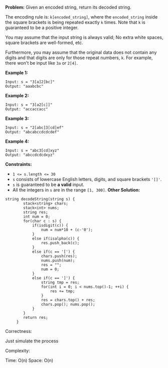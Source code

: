 **Problem:**
Given an encoded string, return its decoded string.

The encoding rule is: `k[encoded_string]`, where the `encoded_string` inside the square brackets is being repeated exactly `k` times. Note that `k` is guaranteed to be a positive integer.

You may assume that the input string is always valid; No extra white spaces, square brackets are well-formed, etc.

Furthermore, you may assume that the original data does not contain any digits and that digits are only for those repeat numbers, `k`. For example, there won't be input like `3a` or `2[4]`.

 

**Example 1:**

```
Input: s = "3[a]2[bc]"
Output: "aaabcbc"
```

**Example 2:**

```
Input: s = "3[a2[c]]"
Output: "accaccacc"
```

**Example 3:**

```
Input: s = "2[abc]3[cd]ef"
Output: "abcabccdcdcdef"
```

**Example 4:**

```
Input: s = "abc3[cd]xyz"
Output: "abccdcdcdxyz"
```

 

**Constraints:**

- `1 <= s.length <= 30`
- `s` consists of lowercase English letters, digits, and square brackets `'[]'`.
- `s` is guaranteed to be **a valid** input.
- All the integers in `s` are in the range `[1, 300]`.
**Other Solution:**
```
string decodeString(string s) {
        stack<string> chars;
        stack<int> nums;
        string res;
        int num = 0;
        for(char c : s) {
            if(isdigit(c)) {
                num = num*10 + (c-'0');                              
            }
            else if(isalpha(c)) {
                res.push_back(c);                
            }
            else if(c == '[') {
                chars.push(res);
                nums.push(num);
                res = "";
                num = 0;
            }
            else if(c == ']') {
                string tmp = res;
                for(int i = 0; i < nums.top()-1; ++i) {
                    res += tmp;
                }
                res = chars.top() + res;
                chars.pop(); nums.pop();
            }
        }
        return res;
     }
```
Correctness:

Just simulate the process

Complexity:

Time: O(n)
Space: O(n)